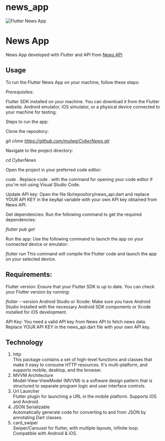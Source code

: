 # news_app

![Flutter News App](https://github.com/mulw/CyberNews/blob/main/screenshots/newsApp.png)

# News App
News App developed with Flutter and API from [News API](https://newsapi.org)

## Usage
To run the Flutter News App on your machine, follow these steps:

*Prerequisites:*

Flutter SDK installed on your machine. You can download it from the Flutter website.
Android emulator, iOS simulator, or a physical device connected to your machine for testing.

Steps to run the app:

Clone the repository:

*git clone https://github.com/mulwa/CyberNews.git*

Navigate to the project directory:

*cd CyberNews*

Open the project in your preferred code editor:

*code .*
Replace code . with the command for opening your code editor if you're not using Visual Studio Code.

Update API key:
Open the file lib/repository/news_api.dart and replace YOUR API KEY in the keyApi variable with your own API key obtained from News API.

Get dependencies:
Run the following command to get the required dependencies:

*flutter pub get*

Run the app:
Use the following command to launch the app on your connected device or emulator:

*flutter run*
This command will compile the Flutter code and launch the app on your selected device.

## Requirements:
Flutter version: Ensure that your Flutter SDK is up to date. You can check your Flutter version by running:

*flutter --version*
Android Studio or Xcode: Make sure you have Android Studio installed with the necessary Android SDK components or Xcode installed for iOS development.

API Key: You need a valid API key from News API to fetch news data. Replace YOUR API KEY in the news_api.dart file with your own API key.
## Technology
1. http<br />
This package contains a set of high-level functions and classes that make it easy to consume HTTP resources. It's multi-platform, and supports mobile, desktop, and the browser.
2. MVVM Architecture<br />
Model-View-ViewModel (MVVM) is a software design pattern that is structured to separate program logic and user interface controls.
3. Url Launcher<br />
Flutter plugin for launching a URL in the mobile platform. Supports iOS and Android.
4. JSON Serializable<br />
Automatically generate code for converting to and from JSON by annotating Dart classes.
5. card_swiper<br />
Swiper/Carousel for flutter, with multiple layouts, infinite loop. Compatible with Android & iOS.

